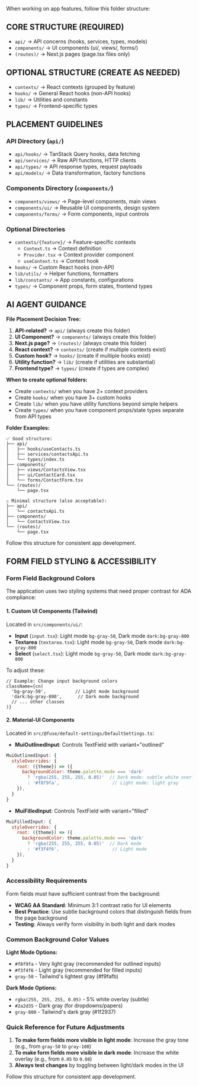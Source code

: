 When working on app features, follow this folder structure:

## CORE STRUCTURE (REQUIRED)

- `api/` → API concerns (hooks, services, types, models)
- `components/` → UI components (ui/, views/, forms/)
- `(routes)/` → Next.js pages (page.tsx files only)

## OPTIONAL STRUCTURE (CREATE AS NEEDED)

- `contexts/` → React contexts (grouped by feature)
- `hooks/` → General React hooks (non-API hooks)
- `lib/` → Utilities and constants
- `types/` → Frontend-specific types

## PLACEMENT GUIDELINES

### API Directory (`api/`)

- `api/hooks/` → TanStack Query hooks, data fetching
- `api/services/` → Raw API functions, HTTP clients
- `api/types/` → API response types, request payloads
- `api/models/` → Data transformation, factory functions

### Components Directory (`components/`)

- `components/views/` → Page-level components, main views
- `components/ui/` → Reusable UI components, design system
- `components/forms/` → Form components, input controls

### Optional Directories

- `contexts/{feature}/` → Feature-specific contexts
    - `Context.ts` → Context definition
    - `Provider.tsx` → Context provider component
    - `useContext.ts` → Context hook
- `hooks/` → Custom React hooks (non-API)
- `lib/utils/` → Helper functions, formatters
- `lib/constants/` → App constants, configurations
- `types/` → Component props, form states, frontend types

## AI AGENT GUIDANCE

**File Placement Decision Tree:**

1. **API-related?** → `api/` (always create this folder)
2. **UI Component?** → `components/` (always create this folder)
3. **Next.js page?** → `(routes)/` (always create this folder)
4. **React context?** → `contexts/` (create if multiple contexts exist)
5. **Custom hook?** → `hooks/` (create if multiple hooks exist)
6. **Utility function?** → `lib/` (create if utilities are substantial)
7. **Frontend type?** → `types/` (create if types are complex)

**When to create optional folders:**

- Create `contexts/` when you have 2+ context providers
- Create `hooks/` when you have 3+ custom hooks
- Create `lib/` when you have utility functions beyond simple helpers
- Create `types/` when you have component props/state types separate from API types

**Folder Examples:**

```
✅ Good structure:
├── api/
│   ├── hooks/useContacts.ts
│   ├── services/contactsApi.ts
│   └── types/index.ts
├── components/
│   ├── views/ContactsView.tsx
│   ├── ui/ContactCard.tsx
│   └── forms/ContactForm.tsx
└── (routes)/
    └── page.tsx

⚠️ Minimal structure (also acceptable):
├── api/
│   └── contactsApi.ts
├── components/
│   └── ContactsView.tsx
└── (routes)/
    └── page.tsx
```

Follow this structure for consistent app development.

## FORM FIELD STYLING & ACCESSIBILITY

### Form Field Background Colors

The application uses two styling systems that need proper contrast for ADA compliance:

#### 1. Custom UI Components (Tailwind)
Located in `src/components/ui/`:
- **Input** (`input.tsx`): Light mode `bg-gray-50`, Dark mode `dark:bg-gray-800`
- **Textarea** (`textarea.tsx`): Light mode `bg-gray-50`, Dark mode `dark:bg-gray-800`
- **Select** (`select.tsx`): Light mode `bg-gray-50`, Dark mode `dark:bg-gray-800`

To adjust these:
```tsx
// Example: Change input background colors
className={cn(
  'bg-gray-50',           // Light mode background
  'dark:bg-gray-800',      // Dark mode background
  // ... other classes
)}
```

#### 2. Material-UI Components
Located in `src/@fuse/default-settings/DefaultSettings.ts`:

- **MuiOutlinedInput**: Controls TextField with variant="outlined"
```javascript
MuiOutlinedInput: {
  styleOverrides: {
    root: ({theme}) => ({
      backgroundColor: theme.palette.mode === 'dark' 
        ? 'rgba(255, 255, 255, 0.05)'  // Dark mode: subtle white overlay
        : '#f8f9fa',                    // Light mode: light gray
    }),
  }
}
```

- **MuiFilledInput**: Controls TextField with variant="filled"
```javascript
MuiFilledInput: {
  styleOverrides: {
    root: ({theme}) => ({
      backgroundColor: theme.palette.mode === 'dark'
        ? 'rgba(255, 255, 255, 0.05)'  // Dark mode
        : '#f3f4f6',                    // Light mode
    }),
  }
}
```

### Accessibility Requirements

Form fields must have sufficient contrast from the background:
- **WCAG AA Standard**: Minimum 3:1 contrast ratio for UI elements
- **Best Practice**: Use subtle background colors that distinguish fields from the page background
- **Testing**: Always verify form visibility in both light and dark modes

### Common Background Color Values

**Light Mode Options:**
- `#f8f9fa` - Very light gray (recommended for outlined inputs)
- `#f3f4f6` - Light gray (recommended for filled inputs)
- `gray-50` - Tailwind's lightest gray (#f9fafb)

**Dark Mode Options:**
- `rgba(255, 255, 255, 0.05)` - 5% white overlay (subtle)
- `#2a2d35` - Dark gray (for dropdowns/papers)
- `gray-800` - Tailwind's dark gray (#1f2937)

### Quick Reference for Future Adjustments

1. **To make form fields more visible in light mode**: Increase the gray tone (e.g., from `gray-50` to `gray-100`)
2. **To make form fields more visible in dark mode**: Increase the white overlay (e.g., from `0.05` to `0.08`)
3. **Always test changes** by toggling between light/dark modes in the UI

Follow this structure for consistent app development.
